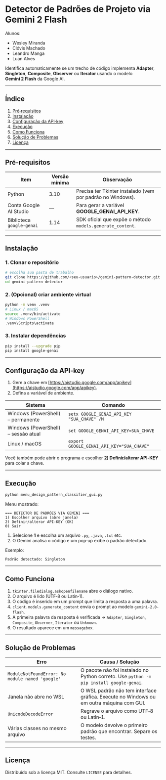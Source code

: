 # Detector de Padrões de Projeto via Gemini 2 Flash


Alunos:
 - Wesley Miranda
 - Clóvis Machado
 - Leandro Manga
 - Luan Alves



Identifica automaticamente se um trecho de código implementa **Adapter**, **Singleton**, **Composite**, **Observer** ou **Iterator** usando o modelo **Gemini 2 Flash** da Google AI.

---

## Índice

1. [Pré‑requisitos](#pré-requisitos)
2. [Instalação](#instalação)
3. [Configuração da API‑key](#configuração-da-api-key)
4. [Execução](#execução)
5. [Como Funciona](#como-funciona)
6. [Solução de Problemas](#solucao-de-problemas)
7. [Licença](#licença)

---

## Pré‑requisitos

| Item                      | Versão mínima | Observação                                                 |
| ------------------------- | ------------- | ---------------------------------------------------------- |
| Python                    | 3.10          | Precisa ter Tkinter instalado (vem por padrão no Windows). |
| Conta Google AI Studio    | —             | Para gerar a variável **GOOGLE\_GENAI\_API\_KEY**.         |
| Biblioteca `google‑genai` | 1.14          | SDK oficial que expõe o método `models.generate_content`.  |

---

## Instalação

### 1. Clonar o repositório

```bash
# escolha sua pasta de trabalho
git clone https://github.com/<seu-usuario>/gemini-pattern-detector.git
cd gemini-pattern-detector
```

### 2. (Opcional) criar ambiente virtual

```bash
python -m venv .venv
# Linux / macOS
source .venv/bin/activate
# Windows PowerShell
.venv\Scripts\activate
```

### 3. Instalar dependências

```bash
pip install --upgrade pip
pip install google-genai
```

---

## Configuração da API‑key

1. Gere a chave em [https://aistudio.google.com/app/apikey](https://aistudio.google.com/app/apikey).
2. Defina a variável de ambiente.

| Sistema                             | Comando                                    |
| ----------------------------------- | ------------------------------------------ |
| Windows (PowerShell) – permanente   | `setx GOOGLE_GENAI_API_KEY "SUA_CHAVE" /M` |
| Windows (PowerShell) – sessão atual | `set GOOGLE_GENAI_API_KEY=SUA_CHAVE`       |
| Linux / macOS                       | `export GOOGLE_GENAI_API_KEY="SUA_CHAVE"`  |

Você também pode abrir o programa e escolher **2) Definir/alterar API‑KEY** para colar a chave.

---

## Execução

```bash
python menu_design_pattern_classifier_gui.py
```

Menu mostrado:

```
=== DETECTOR DE PADRÕES VIA GEMINI ===
1) Escolher arquivo (abre janela)
2) Definir/alterar API-KEY (OK)
0) Sair
```

1. Selecione **1** e escolha um arquivo `.py`, `.java`, `.txt` etc.
2. O Gemini analisa o código e um pop‑up exibe o padrão detectado.

Exemplo:

```
Padrão detectado: Singleton
```

---

## Como Funciona

1. `tkinter.filedialog.askopenfilename` abre o diálogo nativo.
2. O arquivo é lido (UTF‑8 ou Latin‑1).
3. O código é inserido em um prompt que limita a resposta a uma palavra.
4. `client.models.generate_content` envia o prompt ao modelo `gemini-2.0-flash`.
5. A primeira palavra da resposta é verificada → `Adapter`, `Singleton`, `Composite`, `Observer`, `Iterator` ou `Unknown`.
6. O resultado aparece em um `messagebox`.

---

## Solução de Problemas

| Erro                                            | Causa / Solução                                                                         |
| ----------------------------------------------- | --------------------------------------------------------------------------------------- |
| `ModuleNotFoundError: No module named 'google'` | O pacote não foi instalado no Python correto. Use `python -m pip install google-genai`. |
| Janela não abre no WSL                          | O WSL padrão não tem interface gráfica. Execute no Windows ou em outra máquina com GUI. |
| `UnicodeDecodeError`                            | Regrave o arquivo como UTF‑8 ou Latin‑1.                                                |
| Várias classes no mesmo arquivo                 | O modelo devolve o primeiro padrão que encontrar. Separe os testes.                     |

---

## Licença

Distribuído sob a licença MIT. Consulte `LICENSE` para detalhes.
